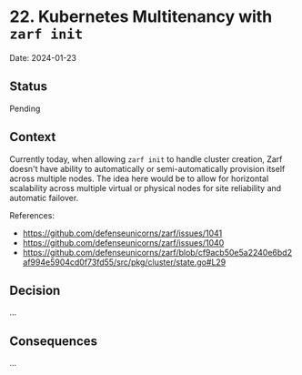 # 22. Kubernetes Multitenancy with `zarf init`

Date: 2024-01-23

## Status

Pending

## Context

Currently today, when allowing `zarf init` to handle cluster creation, Zarf doesn't have ability to automatically or semi-automatically provision itself across multiple nodes.  The idea here would be to allow for horizontal scalability across multiple virtual or physical nodes for site reliability and automatic failover.

References:

* https://github.com/defenseunicorns/zarf/issues/1041
* https://github.com/defenseunicorns/zarf/issues/1040
* https://github.com/defenseunicorns/zarf/blob/cf9acb50e5a2240e6bd2af994e5904cd0f73fd55/src/pkg/cluster/state.go#L29

## Decision

...

## Consequences

...
